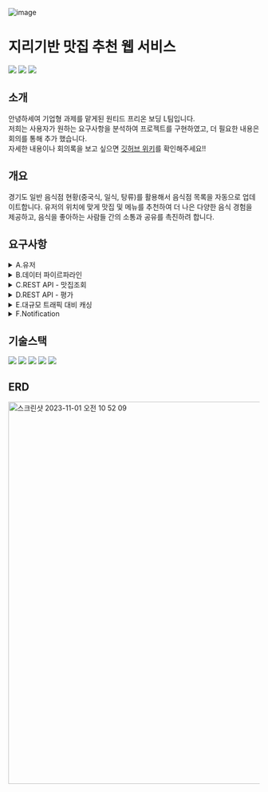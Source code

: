 ![image](https://github.com/pre-onboarding/yamyam/assets/80959635/1933009a-1077-4cbd-8c46-6f3f672fb490)
# 지리기반 맛집 추천 웹 서비스
<p>
<img src="https://img.shields.io/github/issues-pr-closed/pre-onboarding/yamyam?color=blueviolet"/>
<img src="https://img.shields.io/github/issues/pre-onboarding/yamyam?color=inactive"/>
<img src="https://img.shields.io/github/issues-closed/pre-onboarding/yamyam"/> 
</p>

## 소개
안녕하세여 기업형 과제를 맡게된 원티드 프리온 보딩 L팀입니다.    
저희는 사용자가 원하는 요구사항을 분석하여 프로젝트를 구현하였고, 
더 필요한 내용은 회의를 통해 추가 했습니다.    
자세한 내용이나 회의록을 보고 싶으면 [깃허브 위키](https://github.com/pre-onboarding/yamyam/wiki)를 확인해주세요!!

## 개요
경기도 일반 음식점 현황(중국식, 일식, 탕류)를 활용해서 음식점 목록을 자동으로 업데이트합니다. 유저의 위치에 맞게 맛집 및 메뉴를 추천하여 더 나은 다양한 음식 경험을 제공하고, 음식을 좋아하는 사람들 간의 소통과 공유를 촉진하려 합니다. 
## 요구사항
<details>
<summary>A.유저</summary>
<div align="left">
  
### 사용자 회원가입(API)

- 본 서비스에서는 유저 고유 정보가 크게 사용되지 않아 간단히 구현합니다.
- `계정명` , `패스워드` 입력하여 회원가입

### 사용자 로그인(API)

- `계정`, `비밀번호` 로 로그시 `JWT` 가 발급됩니다.
- 이후 모든 API 요청 Header 에 `JWT` 가 항시 포함되며, `JWT` 유효성을 검증합니다.

### 사용자 설정 업데이트(API)

- 사용자의 위치 인 `위도`, `경도` 를 업데이트 합니다.(구현 영역)
    - 사용자 브라우저(웹 또는 앱)에서 사용자 `위도` , `경도` 정보를 가지고 호출한다는 전제(미구현 영역).
- `점심 추천 기능 사용 여부` 를 업데이트 합니다.
    - 하위 점심추천 기능을 받을지 설정합니다.

### 사용자 정보 (API)

- `패스워드` 를 제외한 모든 사용자 정보를 반환합니다.
- 클라이언트에서 사용자 위, 경도 / 점심추천 기능 사용여부 를 사용하기 위해서 입니다.
</div>
</details>

<details>
<summary>B.데이터 파이르파라인</summary>
<div align="left">
  
- API호출로 동작되는 기능이 아닌 스케쥴러를 통해 매 시간 실행되는 기능들입니다. 클래스, 함수 등 자유롭게 구조하세요.

### 데이터 수집

- [공공데이터포털](https://www.data.go.kr/tcs/dss/selectDataSetList.do?dType=API&keyword=%EA%B2%BD%EA%B8%B0%EB%8F%84+%EC%9D%BC%EB%B0%98%EC%9D%8C%EC%8B%9D%EC%A0%90&operator=AND&detailKeyword=&publicDataPk=&recmSe=&detailText=&relatedKeyword=&commaNotInData=&commaAndData=&commaOrData=&must_not=&tabId=&dataSetCoreTf=&coreDataNm=&sort=_score&relRadio=&orgFullName=&orgFilter=&org=&orgSearch=&currentPage=1&perPage=10&brm=&instt=&svcType=&kwrdArray=&extsn=&coreDataNmArray=&pblonsipScopeCode=) 로 접속하여 연동할 Open API 규격을 확인합니다.
- **개발자 키 발급 절차**
- **경기도_일반음식점(xx) 에 해당하는 OpenAPI 중 3가지 이상 수집에 사용합니다.(한식, 중식, 일식 등)**
- `Open API` 에 포함된 모든 필드 포함.(데이터 형태에 따라 필드 형식 고려) >
    
    ```markdown
    <SIGUN_NM>안양시</SIGUN_NM>
        <SIGUN_CD/>
        <BIZPLC_NM>시시마루</BIZPLC_NM>
        <LICENSG_DE>19990201</LICENSG_DE>
        <BSN_STATE_NM>영업</BSN_STATE_NM>
        <CLSBIZ_DE/>
        <LOCPLC_AR/>
        <GRAD_FACLT_DIV_NM/>
        <MALE_ENFLPSN_CNT>0</MALE_ENFLPSN_CNT>
        <YY/>
        <MULTI_USE_BIZESTBL_YN/>
        <GRAD_DIV_NM/>
        <TOT_FACLT_SCALE/>
        <FEMALE_ENFLPSN_CNT>0</FEMALE_ENFLPSN_CNT>
        <BSNSITE_CIRCUMFR_DIV_NM>기타</BSNSITE_CIRCUMFR_DIV_NM>
        <SANITTN_INDUTYPE_NM/>
        <SANITTN_BIZCOND_NM>정종/대포집/소주방</SANITTN_BIZCOND_NM>
        <TOT_EMPLY_CNT/>
        <REFINE_LOTNO_ADDR>경기도 안양시 동안구 관양동 1602-6번지</REFINE_LOTNO_ADDR>
        <REFINE_ROADNM_ADDR>경기도 안양시 동안구 관평로182번길 23 (관양동, 무지개상가103호)</REFINE_ROADNM_ADDR>
        <REFINE_ZIP_CD>14066</REFINE_ZIP_CD>
        <REFINE_WGS84_LOGT>126.9615971924</REFINE_WGS84_LOGT>
        <REFINE_WGS84_LAT>37.3937521667</REFINE_WGS84_LAT>
    **평점**
    ```
    
    - 내부 모델명 및 필드명 자율적으로 설정 가능.
    - 참고, 하위 기능 개발 중에서 추가 필드도 생성 예정입니다.(평점 등)

### 데이터 전처리

- 데이터를 내부에서 사용될 형태로 변경합니다.
    - 변경이 불필요한 경우 그대로 사용하셔도 됩니다.
- 누락 되거나 이상값을 가질 경우 처리 방침을 정하고 구현합니다.
    - ex) 누락, null 등 이오면 어떤 값으로 채울지 등

### 데이터 저장

- 식당 마다 하나의 데이터가(레코드) 존재해야하며, 정보들은 업데이트 되어야 합니다.
- **유일키인** 사업자 코드가 없기에, 현재 사업자는 사업장마다 내야하는 규칙에 따라 **“** `**가게명` + `주소`**(일반주소, 도로명 주소 중 택1)” 로 유일하게 유지합니다.
    - (과제 구현을 위한 제약 조건으로 실제 데이터에는 중복될수도 있겠습니다. 이는 예외처리하여 무시 바랍니다.)
    - **`어떻게던 하나의 상호가 중복 생성되지 않는다`**

### 자동화
- `스케쥴러`를 설정하여 위 로직을 지정한 시간마다 실행시킵니다.
- 자유롭게 시간과 횟수 등을 설정하세요.

### 기타 - csv 업로드

- **시군구 데이터 업로드**
    
    [sgg_lat_lon.csv](https://prod-files-secure.s3.us-west-2.amazonaws.com/571a24a3-05f9-4ea5-b01f-cba1a3ac070d/1acdea50-8ee7-42af-9477-d1e50192e50c/sgg_lat_lon.csv)
    
    - 이처럼 자주 변하지 않는 데이터 들은 파일업로드를 통해 구현합니다.
    - 필드 (명칭 변경 가능)
        - `do-si` : 도, 시(특별시 등)
        - `sgg` : 시군구
        - `lat`: 위도
        - `lon`: 경도
    - 서비스 시작시 로드 하여도 되고, 직접 함수 실행하여 업로드 해도 좋습니다.
  
</div>
</details>

<details>
<summary>C.REST API - 맛집조회</summary>
<div align="left">
  
### 시군구 목록 (API)

- 위 업로드한 모든 목록을 반환합니다.
- 추후 첨부 된 예시(야놀자) 처럼 `시도` , `시군구` 로 지역 조회 기능에 사용됩니다.

### 맛집 (추가 필드 관리)

- `평점`
    - `double` 타입입니다.
    - 초기 값은 0.0 이며, 맛집이 받은 모든 평가의 평균입니다.
    - 하위 `맛집 평가 API` 에서 업데이트 됩니다.

### 맛집 목록(API)

맛집 목록 API

- GIS
    - GIS(Geographic Information System) 란 **인간생활에 필요한 지리정보를 컴퓨터 데이터로 변환하여 효율적으로 활용하기 위한 정보시스템**이다
- 아래 **`쿼리 파라미터`**를 사용 가능합니다.

| query | 속성 | default(미입력 시 값) | 설명 |
| --- | --- | --- | --- |
| lat | string | 필수값 | 지구 y축 원점 기준 거리 |
| lon | string | 필수값 | 주기 x축 원점 기준 거리 |
| range | double | 필수값 | km 를 소숫점으로 나타냅니다. 0.5 = 500m / 1.0 = 1000km |
| 정렬기능 | string | 거리순 | 정렬기능 파라메터 구조는 자유롭게 구현하되, 위에서 계산된 요청 좌표와 식당 사이의 거리인 거리순 과 평점순을 지원해야합니다. |
| 기타 |  |  |  |
- `lat`, `lon` : 각각 위, 경도를 나타내며 필수값 입니다.(없을 시 400)
    - **`내 주변보기`** 또는 **`특정 지역 보기`**  기능을 하지만 이는 클라이언트에서 구현합니다.
        - 내 주변보기: 클라이언트에서 유저 lat, lon 을 파라메터로 넣어줌.
        - 시군구에서 선택한 항목의 위경도로 요청, 범위는 사용자 필수 입력.
- `range` Km 를 의미하며, 사용자 요청 주소(`lat`, `lon` 과의 거리를 의미합니다.)
    - **1.0 지정시 요청 `lat`, `lon` 에서 1km 이내의 가게만 노출 됩니다.**
    - 본 기능은 난이도로 인해 쿼리 등으로만 수행하기 어렵습니다. 우선 불러온 데이터 들을 코드 loop 를 통해 필터링 하도록 구조하세요.(선택사항)
    - **두 좌표 간의 거리 구하기 Code**
        - js
            
            ```jsx
            function latLonToKm(point1, point2) {
                const lat1 = point1[1];
                const lon1 = point1[0];
                const lat2 = point2[1];
                const lon2 = point2[0];
            
                const R = 6371; // km
                const dLat = toRadians(lat2 - lat1);
                const dLon = toRadians(lon2 - lon1);
            
                const radLat1 = toRadians(lat1);
                const radLat2 = toRadians(lat2);
            
                const a = Math.sin(dLat / 2) * Math.sin(dLat / 2) +
                    Math.sin(dLon / 2) * Math.sin(dLon / 2) * Math.cos(radLat1) * Math.cos(radLat2);
                const c = 2 * Math.atan2(Math.sqrt(a), Math.sqrt(1 - a));
            
                return R * c;
            }
            
            function toRadians(degrees) {
                return degrees * (Math.PI / 180);
            }
            
            const point1 = [127.07596008849987, 37.2040];
            const point2 = [127.08726833239848, 37.19497222488765];
            
            const distance = latLonToKm(point1, point2);
            console.log("거리 (km): " + distance);
            ```
            
        
        [distance.java](https://prod-files-secure.s3.us-west-2.amazonaws.com/571a24a3-05f9-4ea5-b01f-cba1a3ac070d/427e5e1f-5400-49d2-bf2b-24b2fc1be373/distance.java)
        
        [distance.py](https://prod-files-secure.s3.us-west-2.amazonaws.com/571a24a3-05f9-4ea5-b01f-cba1a3ac070d/99e0ef67-e94a-4b8e-ac21-6089dadc467c/distance.py)
        
- 기타 `page`, `search` , `filter` 등은 **선택사항**입니다.
- 이해를 돕기위한 **Note!**
    
    > **Note!**
    
    내 주변보기, 특정 지역 보기 등은 유저가 사용하는 기능 명칭입니다. 
    이는 사용자가 클라이언트에서 클릭하는 값들에 따라 결정되기에,
    
    **API 에서는 API 요청된 `lat`, `lon`, `range` 를 토대로 조회된 내용만 반환하면 됩니다.**
    
    ex)
    내 주변 보기 - 도보 > 클라이언트가 `유저 정보` lat, lon 참조 및 range = 1.0(km) 파라메터를 던집니다.
    내 주변 보기 - 교통수단 > 클라이언트가 `선택된 시군구` lat, lon 참조 및 range = 5.0(km) 파라메터를 던집니다.
    특정 지역 보기 > 클라이언트가 `선택된 시군구` lat, lon 참조 및 range = 10.0(km) 파라메터를 던집니다.
    > 
    - 이는 결국 같은 동작을 하는 API 를 분리하여 관리하지 않고, 하나의 API 로 지원하여 자유도와 유지보수를 돕게 됩니다.
- **lat = ! lon ! range ! 경기도맛집_한식 에서 아래 목록이 나와야 합니다**
- 특정 지리 좌표 보는 방법
    - 용인시 중심 >
    - 성남시 중심 >
    - 김포시 중심 >

### 맛집 상세정보(API)

- `맛집 모든필드` 를 포함합니다.
- `평가` 상세 리스트도 포함됩니다.
    - (`평가` 는 아래 참조.)
    - 모든 내역을 생성시간 역순(최신순) 으로 반환합니다.
    - 추가 요구사항 없습니다.
 </div>
</details>

<details>
<summary>D.REST API - 평가</summary>
<div align="left">
  
### 평가 (모델링)

| 필드 | 속성 | 설명 | 예시 값 |
| --- | --- | --- | --- |
| 유저 | fk | 평가를 생성한 유저 FK |  |
| 맛집 | fk | 유저가 평가한 대상 맛집 FK |  |
| 점수 | integer | 0 ~ 5 에 해당하는 점수 |  |
| 내용 | string | 평가 내용이며 0~255자 이내 작성 |  |

### 맛집 평가 생성 (API)

- `유저` 가 특정 `맛집` 에 평가를 한다.
- `평가` 가 생성되면, 해당 맛집의 `평점` 을 업데이트 한다.
    - 해당 맛집 모든 평가 기록 조회 및 평균 계산하여 업데이트

</div>
</details>

<details>
<summary>E.대규모 트래픽 대비 캐싱</summary>
<div align="left">
  
- **Redis 를 연동합니다.**
- 단계별 적용 가능한 만큼 구현합니다. (1단계 까지만도 Ok)

### 시군구 목록 고도화(API)

- 모든 유저가 사용하지만, 긴시간 변동이 없는 성격을 지닌 데이터 이기에, 캐싱을 진행한다.
    - 데이터 특성상 만료 기간은 없거나 일반 API 보다 길어도 됩니다.

### 맛집 상세정보 고도화(API)

- **1단계**
    
    ```markdown
    # API 가 호출될때 
    
    1. 캐시에 저장되었는지 확인.
    	1. 저장되어 있으면, 캐싱 데이터 반환한다.
    	2. 저장되어 있지 않으면, DB를 통해 데이터 불러온다.
    		2-1. 캐시에 저장 하고(600초 등 자율적으로 삭제 deadline 설정)
        2-3. 연산된 데이터를 반환한다.
    ```
    
- **2단계**
    
    ```markdown
    2-1. 단계에서 모든 데이터를 캐싱하는것이 아닌
     2-1-1. N개 이상의 평가가 존재하는(=인기있는)맛집만 캐싱
     2-1-2. "조회 수" 필드를 신설하여 관리하고, 조회수 N 이상만 캐싱
     2-1-3. 기타 맛집의 인기 또는 추천율이 높음을 증명하는 지표.(자유롭게 구상)
    
    위 1~3 중 적용
    ```
    

</div>
</details>

<details>
<summary>F.Notification</summary>
<div align="left">

### Discord Webhook 을 활용한 점심 추천 서비스

- **Web hook URL**
    
    ```jsx
    채널로 공유드립니다.
    ```
    
- **body**
    
    ```jsx
    simple
    {
      "username": "Webhook",
      "avatar_url": "https://encrypted-tbn0.gstatic.com/images?q=tbn:ANd9GcRN9lF93jsUSQ2J5jX4f4OcOvJf4I37mCdrfg&usqp=CAU",
      "content": "Text message. Up to 2000 characters."
    
    }
    ```
    
    ```jsx
    detail
    
    {
      "username": "Webhook",
      "avatar_url": "https://i.imgur.com/4M34hi2.png",
      "content": "Text message. Up to 2000 characters.",
      "embeds": [
        {
          "author": {
            "name": "Birdie♫",
            "url": "https://www.reddit.com/r/cats/",
            "icon_url": "https://i.imgur.com/R66g1Pe.jpg"
          },
          "title": "Title",
          "url": "https://google.com/",
          "description": "Text message. You can use Markdown here. *Italic* **bold** __underline__ ~~strikeout~~ [hyperlink](https://google.com) `code`",
          "color": 15258703,
          "fields": [
            {
              "name": "Text",
              "value": "More text",
              "inline": true
            },
            {
              "name": "Even more text",
              "value": "Yup",
              "inline": true
            },
            {
              "name": "Use `\"inline\": true` parameter, if you want to display fields in the same line.",
              "value": "okay..."
            },
            {
              "name": "Thanks!",
              "value": "You're welcome :wink:"
            }
          ],
          "thumbnail": {
            "url": "https://upload.wikimedia.org/wikipedia/commons/3/38/4-Nature-Wallpapers-2014-1_ukaavUI.jpg"
          },
          "image": {
            "url": "https://upload.wikimedia.org/wikipedia/commons/5/5a/A_picture_from_China_every_day_108.jpg"
          },
          "footer": {
            "text": "Woah! So cool! :smirk:",
            "icon_url": "https://i.imgur.com/fKL31aD.jpg"
          }
        }
      ]
    }
    ```
    
- `유저` 중 `점심 추천 서비스` 사용여부를 체크한 유저에 한해, 점심시간 30분전(ex) 주변 맛집 리스트를 제공한다.
- 모든 기준은 직접 설정.
- ex)
    - 점심시간을 12시로 정하고 30분 전인 11:30 분에 `유저` 모델의 `lat`, `lon` 기반으로
    - 500 미터 이내의 맛집을 카테고리별로 5개씩 제공한다.
    - (한식 평점높음 5개, 중식 평점높은 5개 …)
- (또는, `메뉴` 모델을 새로 설계하신 뒤, 해당 `맛집` 별 메뉴 목록도 리턴)

</div>
</details>
  
## 기술스택
<p>
<img src="https://img.shields.io/badge/Spring Boot-6DB33F?style=for-the-badge&logo=Spring&logoColor=white"/>
<img src="https://img.shields.io/badge/JPA-6DB33F?style=for-the-badge&logo=JPA&logoColor=white">
<img src="https://img.shields.io/badge/gradle-02303A?style=for-the-badge&logo=gradle&logoColor=white">
<img src="https://img.shields.io/badge/mysql-4479A1?style=for-the-badge&logo=mysql&logoColor=orange">
<img src="https://img.shields.io/badge/QueryDSL-0285c9?style=for-the-badge&logo=qeurydsl&logoColor=white">
</p>


## ERD
<img width="766" alt="스크린샷 2023-11-01 오전 10 52 09" src="https://github.com/pre-onboarding/yamyam/assets/102012155/85a88692-02c5-44a7-b396-69969630906b">


